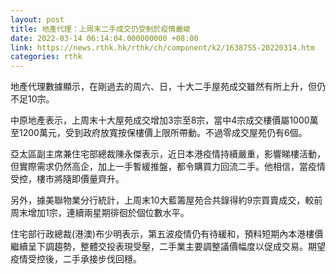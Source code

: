 ```yaml
---
layout: post
title: 地產代理：上周末二手成交仍受制於疫情嚴峻
date: 2022-03-14 06:14:04.000000000 +08:00
link: https://news.rthk.hk/rthk/ch/component/k2/1638755-20220314.htm
categories: rthk
---
```


地產代理數據顯示，在剛過去的周六、日，十大二手屋苑成交雖然有所上升，但仍不足10宗。

中原地產表示，上周末十大屋苑成交增加3宗至8宗，當中4宗成交樓價屬1000萬至1200萬元，受到政府放寬按保樓價上限所帶動。不過零成交屋苑仍有6個。

亞太區副主席兼住宅部總裁陳永傑表示，近日本港疫情持續嚴重，影響睇樓活動，但實際需求仍然高企，加上一手暫緩推盤，都令購買力回流二手。他相信，當疫情受控，樓市將隨即價量齊升。

另外，據美聯物業分行統計，上周末10大藍籌屋苑合共錄得約9宗買賣成交，較前周末增加1宗，連續兩星期徘徊於個位數水平。

住宅部行政總裁(港澳)布少明表示，第五波疫情仍有待緩和，預料短期內本港樓價繼續呈下調趨勢，整體交投表現受壓，二手業主要調整議價幅度以促成交易。期望疫情受控後，二手承接步伐回穩。
